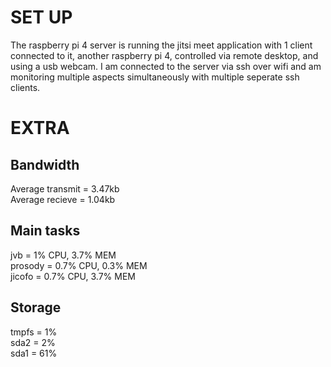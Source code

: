 # SET UP
The raspberry pi 4 server is running the jitsi meet application with 1 client connected to it, another raspberry pi 4, controlled via remote desktop, and using a usb webcam. I am connected to the server via ssh over wifi and am monitoring multiple aspects simultaneously with multiple seperate ssh clients.
# EXTRA
## Bandwidth
Average transmit = 3.47kb  
Average recieve = 1.04kb  
## Main tasks
jvb = 1% CPU, 3.7% MEM  
prosody = 0.7% CPU, 0.3% MEM  
jicofo = 0.7% CPU, 3.7% MEM  
## Storage
tmpfs = 1%   
sda2 = 2%  
sda1 = 61%  
